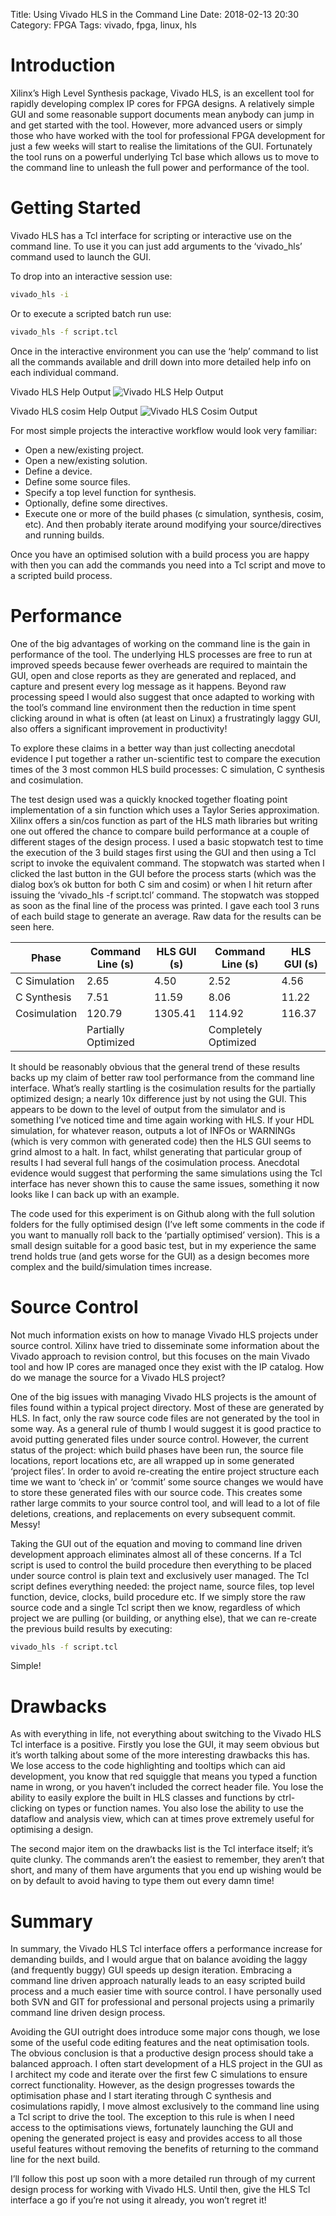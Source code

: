 Title: Using Vivado HLS in the Command Line
Date: 2018-02-13 20:30
Category: FPGA
Tags: vivado, fpga, linux, hls

# Introduction

Xilinx’s High Level Synthesis package, Vivado HLS, is an excellent tool for rapidly developing complex IP cores for FPGA designs. A relatively simple GUI and some reasonable support documents mean anybody can jump in and get started with the tool. However, more advanced users or simply those who have worked with the tool for professional FPGA development for just a few weeks will start to realise the limitations of the GUI. Fortunately the tool runs on a powerful underlying Tcl base which allows us to move to the command line to unleash the full power and performance of the tool.

# Getting Started

Vivado HLS has a Tcl interface for scripting or interactive use on the command line. To use it you can just add arguments to the ‘vivado_hls’ command used to launch the GUI.

To drop into an interactive session use:

```sh
vivado_hls -i
```

Or to execute a scripted batch run use:

```sh
vivado_hls -f script.tcl
```

Once in the interactive environment you can use the ‘help’ command to list all the commands available and drill down into more detailed help info on each individual command.

Vivado HLS Help Output
![Vivado HLS Help Output](/images/vivado_hls_help_screenshot.png)

Vivado HLS cosim Help Output
![Vivado HLS Cosim Output](/images/vivado_hls_cosim_help_screenshot.png)

For most simple projects the interactive workflow would look very familiar:

  * Open a new/existing project.
  * Open a new/existing solution.
  * Define a device.
  * Define some source files.
  * Specify a top level function for synthesis.
  * Optionally, define some directives.
  * Execute one or more of the build phases (c simulation, synthesis, cosim, etc).
And then probably iterate around modifying your source/directives and running builds.

Once you have an optimised solution with a build process you are happy with then you can add the commands you need into a Tcl script and move to a scripted build process.

# Performance

One of the big advantages of working on the command line is the gain in performance of the tool. The underlying HLS processes are free to run at improved speeds because fewer overheads are required to maintain the GUI, open and close reports as they are generated and replaced, and capture and present every log message as it happens. Beyond raw processing speed I would also suggest that once adapted to working with the tool’s command line environment then the reduction in time spent clicking around in what is often (at least on Linux) a frustratingly laggy GUI, also offers a significant improvement in productivity!

To explore these claims in a better way than just collecting anecdotal evidence I put together a rather un-scientific test to compare the execution times of the 3 most common HLS build processes: C simulation, C synthesis and cosimulation.

The test design used was a quickly knocked together floating point implementation of a sin function which uses a Taylor Series approximation. Xilinx offers a sin/cos function as part of the HLS math libraries but writing one out offered the chance to compare build performance at a couple of different stages of the design process. I used a basic stopwatch test to time the execution of the 3 build stages first using the GUI and then using a Tcl script to invoke the equivalent command. The stopwatch was started when I clicked the last button in the GUI before the process starts (which was the dialog box’s ok button for both C sim and cosim) or when I hit return after issuing the ‘vivado_hls -f script.tcl’ command. The stopwatch was stopped as soon as the final line of the process was printed. I gave each tool 3 runs of each build stage to generate an average. Raw data for the results can be seen here.


|  Phase |  Command Line (s)	| HLS GUI (s)	| Command Line (s)	| HLS GUI (s) |
|-------------|------|-----|------|------|
|C Simulation	| 2.65 | 4.50| 	2.52|	4.56 |
|C Synthesis	| 7.51 | 11.59| 8.06|11.22 |
|Cosimulation	|120.79|1305.41|114.92|116.37|
| | Partially Optimized | | Completely Optimized | |

It should be reasonably obvious that the general trend of these results backs up my claim of better raw tool performance from the command line interface. What’s really startling is the cosimulation results for the partially optimized design; a nearly 10x difference just by not using the GUI. This appears to be down to the level of output from the simulator and is something I’ve noticed time and time again working with HLS. If your HDL simulation, for whatever reason, outputs a lot of INFOs or WARNINGs (which is very common with generated code) then the HLS GUI seems to grind almost to a halt. In fact, whilst generating that particular group of results I had several full hangs of the cosimulation process. Anecdotal evidence would suggest that performing the same simulations using the Tcl interface has never shown this to cause the same issues, something it now looks like I can back up with an example.

The code used for this experiment is on Github along with the full solution folders for the fully optimised design (I’ve left some comments in the code if you want to manually roll back to the ‘partially optimised’ version). This is a small design suitable for a good basic test, but in my experience the same trend holds true (and gets worse for the GUI) as a design becomes more complex and the build/simulation times increase.

# Source Control
Not much information exists on how to manage Vivado HLS projects under source control. Xilinx have tried to disseminate some information about the Vivado approach to revision control, but this focuses on the main Vivado tool and how IP cores are managed once they exist with the IP catalog. How do we manage the source for a Vivado HLS project?

One of the big issues with managing Vivado HLS projects is the amount of files found within a typical project directory. Most of these are generated by HLS. In fact, only the raw source code files are not generated by the tool in some way. As a general rule of thumb I would suggest it is good practice to avoid putting generated files under source control. However, the current status of the project: which build phases have been run, the source file locations, report locations etc, are all wrapped up in some generated ‘project files’. In order to avoid re-creating the entire project structure each time we want to ‘check in’ or ‘commit’ some source changes we would have to store these generated files with our source code. This creates some rather large commits to your source control tool, and will lead to a lot of file deletions, creations, and replacements on every subsequent commit. Messy!

Taking the GUI out of the equation and moving to command line driven development approach eliminates almost all of these concerns. If a Tcl script is used to control the build procedure then everything to be placed under source control is plain text and exclusively user managed. The Tcl script defines everything needed: the project name, source files, top level function, device, clocks, build procedure etc. If we simply store the raw source code and a single Tcl script then we know, regardless of which project we are pulling (or building, or anything else), that we can re-create the previous build results by executing:

```sh
vivado_hls -f script.tcl
```

Simple!

# Drawbacks
As with everything in life, not everything about switching to the Vivado HLS Tcl interface is a positive. Firstly you lose the GUI, it may seem obvious but it’s worth talking about some of the more interesting drawbacks this has. We lose access to the code highlighting and tooltips which can aid development, you know that red squiggle that means you typed a function name in wrong, or you haven’t included the correct header file. You lose the ability to easily explore the built in HLS classes and functions by ctrl-clicking on types or function names. You also lose the ability to use the dataflow and analysis view, which can at times prove extremely useful for optimising a design.

The second major item on the drawbacks list is the Tcl interface itself; it’s quite clunky. The commands aren’t the easiest to remember, they aren’t that short, and many of them have arguments that you end up wishing would be on by default to avoid having to type them out every damn time!

# Summary
In summary, the Vivado HLS Tcl interface offers a performance increase for demanding builds, and I would argue that on balance avoiding the laggy (and frequently buggy) GUI speeds up design iteration. Embracing a command line driven approach naturally leads to an easy scripted build process and a much easier time with source control. I have personally used both SVN and GIT for professional and personal projects using a primarily command line driven design process.

Avoiding the GUI outright does introduce some major cons though, we lose some of the useful code editing features and the neat optimisation tools. The obvious conclusion is that a productive design process should take a balanced approach. I often start development of a HLS project in the GUI as I architect my code and iterate over the first few C simulations to ensure correct functionality. However, as the design progresses towards the optimisation phase and I start iterating through C synthesis and cosimulations rapidly, I move almost exclusively to the command line using a Tcl script to drive the tool. The exception to this rule is when I need access to the optimisations views, fortunately launching the GUI and opening the generated project is easy and provides access to all those useful features without removing the benefits of returning to the command line for the next build.

I’ll follow this post up soon with a more detailed run through of my current design process for working with Vivado HLS. Until then, give the HLS Tcl interface a go if you’re not using it already, you won’t regret it!
